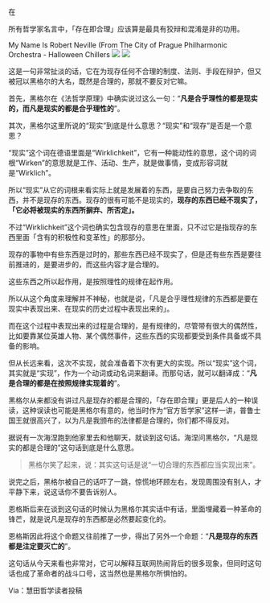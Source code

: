在

所有哲学家名言中，「存在即合理」应该算是最具有狡辩和混淆是非的功用。

My Name Is Robert Neville (From The City of Prague Philharmonic Orchestra - Halloween Chillers ![](https://res.wx.qq.com/mmbizwap/zh_CN/htmledition/images/icon/appmsg/qqmusic/icon_qqmusic_source531a3f.svg)
     ![](https://y.gtimg.cn/music/photo_new/T002R90x90M0000042DqJs4McKMV.jpg) 

这是一句非常扯淡的话，它在为现存任何不合理的制度、法则、手段在辩护，但又被冠以黑格尔的大名，既然是合理的，那就不要反对它嘛。  

首先，黑格尔在《法哲学原理》中确实说过这么一句：“**凡是合乎理性的都是现实的，而凡是现实的都是合乎理性的**”。

其次，黑格尔这里所说的“现实”到底是什么意思？“现实”和“现存”是否是一个意思？

“现实”这个词在德语里面是“Wirklichkeit”，它有一种能动性的意思，这个词的词根“Wirken”的意思就是工作、活动、生产，就是做事情，变成形容词就是“Wirklich”。

所以“现实”从它的词根来看实际上就是发展着的东西，是要自己努力去争取的东西，并不是现存的东西。现存的很有可能不是现实的，**现存的东西已经不现实了，「它必将被现实的东西所摒弃、所否定」。** 

不过“Wirklichkeit”这个词也确实包含现存的意思在里面，只不过它是指现存的东西里面「含有的积极性和变革性」的那部分。

现存的事物中有些东西是过时的，那些东西已经不现实了，但是还有些东西是要往前推进的，是要进步的，而这些内容才是合理的。

这些东西之所以起作用，是按照理性的规律在起作用。

所以从这个角度来理解并不神秘，也就是说，「凡是合乎理性规律的东西都是要在现实中表现出来、在现实的历史过程中表现出来的」。

而在这个过程中表现出来的过程是合理的，是有规律的，尽管带有很大的偶然性，比如要靠某位英雄人物、某个偶然事件，这些东西的实现都要受到条件具备或不具备的影响。

但从长远来看，这次不实现，就会准备着下次有更大的实现。所以“现实”这个词，其实就是“实现”，作为一个动词或动名词来翻译。而那句话，就可以翻译成：“**凡是合理的都是在按照规律实现着的**”。

黑格尔从来都没有讲过凡是现存的都是合理的，「存在即合理」更是后人的一种误读，这种误读也可能是黑格尔有意的，他当时作为“官方哲学家”这样一讲，普鲁士国王就很高兴了，以为凡是我颁布的法律都是合理的，你们都不得反对。

据说有一次海涅跑到他家里去和他聊天，就谈到这句话。海涅问黑格尔，“凡是现实的都是合理的”这句话到底是什么意思。

> 黑格尔笑了起来，说：其实这句话是说“一切合理的东西都应当实现出来”。

说完之后，黑格尔被自己的话吓了一跳，惊慌地环顾左右，发现周围没有别人，才平静下来，说这话你不要告诉别人。

恩格斯后来在谈到这句话的时候认为黑格尔其实话中有话，里面埋藏着一种革命的锋芒，就是说凡是现存的东西都是必然要起变化的。

恩格斯因此将这个命题又往前推了一步，得出了另外一个命题：“**凡是现存的东西都是注定要灭亡的**”。

这句话从今天来看也非常对，它可以解释互联网热闹背后的很多现象，但同时这句话也成了革命者的战斗口号，这当然也是黑格尔所惧怕的。

Via：慧田哲学读者投稿